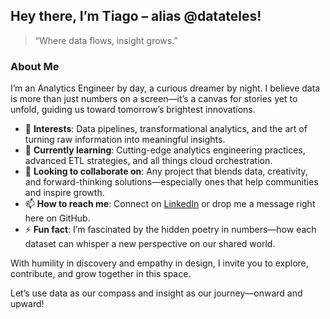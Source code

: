 ## Hey there, I’m Tiago – alias @datateles! 
> “Where data flows, insight grows.”

### About Me
I’m an Analytics Engineer by day, a curious dreamer by night. 
I believe data is more than just numbers on a screen—it’s a canvas for stories yet to unfold, 
guiding us toward tomorrow’s brightest innovations.

- 👀 **Interests**: Data pipelines, transformational analytics, and the art of turning raw information into meaningful insights. 
- 🌱 **Currently learning**: Cutting-edge analytics engineering practices, advanced ETL strategies, and all things cloud orchestration.
- 💞️ **Looking to collaborate on**: Any project that blends data, creativity, and forward-thinking solutions—especially ones that help communities and inspire growth.
- 📫 **How to reach me**: Connect on [LinkedIn](https://www.linkedin.com/in/datateles) or drop me a message right here on GitHub.
- ⚡ **Fun fact**: I’m fascinated by the hidden poetry in numbers—how each dataset can whisper a new perspective on our shared world.

With humility in discovery and empathy in design, I invite you to explore, contribute, and grow together in this space.

Let’s use data as our compass and insight as our journey—onward and upward!

<!---
datateles/datateles is a ✨ special ✨ repository because its `README.md` (this file) appears on your GitHub profile.
You can click the Preview link to take a look at your changes.
--->
